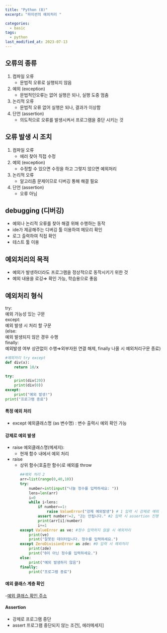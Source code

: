 ```yaml
---
title: "Python (8)"
excerpt: "파이썬의 예외처리 "

categories:
  - basic
tags:
  - python
last_modified_at: 2023-07-13
---
```


## 오류의 종류 ##
1. 컴파일 오류
    - 문법적 오류로 실행되지 않음
2. 예외 (exception)
    - 문법적인오류는 없어 실행은 되나,  실행 도중 멈춤
3. 논리적 오류
    - 문법적 오류 없어 실행은 되나, 결과가 이상함
4. 단언 (assertion)
    - 의도적으로 오류를 발생시켜서 프로그램을 중단 시키는 것

## 오류 발생 시 조치 ##
1. 컴파일 오류
    - 에러 찾아 직접 수정
2. 예외 (exception)
    - 수정할 수 있으면 수정을 하고 그렇지 않으면 예외처리
3. 논리적 오류
    - 알고리즘 문제이므로 디버깅 통해 해결 필요
4. 단언 (assertion)
    - 오류 아님

## debugging (디버깅) ##
- 예외나 논리적 오류를 찾아 해결 위해 수행하는 동작
- ide가 제공해주는 디버깅 툴 이용하여 메모리 확인
- 로그 출력하여 직접 확인
- 테스트 툴 이용

## 예외처리의 목적 ##
- 예외가 발생하더라도 프로그램을 정상적으로 동작시키기 위한 것
- 예외 내용을 로깅⇒ 확인 가능, 학습용으로 좋음

## 예외처리 형식 ##
try:  
        예외 가능성 있는 구문  
except:  
        예외 발생 시 처리 할 구문  
(else:  
        예외 발생되지 않은 경우 수행  
finally:  
        예외발생 여부 상관없이 수행⇒외부자원 연결 해제, finally 나올 시 예외처리구문 종료)  

```python
#예외처리 try except
def div(x):
    return 10/x

try:
    print(div(20))
    print(div(0))
except:
    print("예외 발생!")
print("프로그램 종료")
```  

#### 특정 예외 처리 ####
- except 예외클래스명 (as 변수명) : 변수 출력시 예외 확인 가능

#### 강제로 예외 발생 ####
- raise 예외클래스명(메세지):
    - 현재 함수 내에서 예외 처리
- raise
    - 상위 함수(호출한 함수)로 예외를 throw
        ```python
        ##예외 처리 2
        arr=list(range(0,40,10))
        try:
            number=int(input("나눌 정수를 입력하세요: "))
            lens=len(arr)
            i=0
            while i<lens:
                if number==1:
                    raise ValueError("강제 예외발생") # 1 입력 시 강제로 예외 발생
                assert number!=2, "2는 안됩니다." #2 입력 시 assertion 진행
                print(arr[i]/number)
                i+=1
        except ValueError as ve: #정수 입력하지 않을 시 예외처리
            print(ve)
            print("잘못된 데이터입니다. 정수를 입력하세요.")
        except ZeroDivisionError as zde: #0 입력 시 예외처리
            print(zde)
            print("0이 아닌 정수를 입력하세요.")
        else:
            print("예외 발생하지 않음")
        finally:
            print("프로그램 종료")
        ```


#### 예외 클래스 계층 확인 ####
-[예외 클래스 확인 주소](https://docs.python.org/3/library/exceptions.html)

#### Assertion ####
- 강제로 프로그램 중단
- assert 프로그램 중단되지 않는 조건[, 에러메세지]